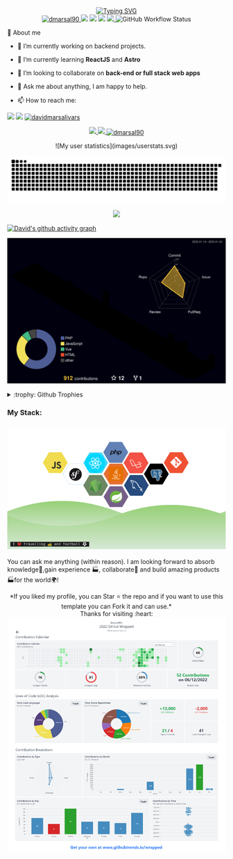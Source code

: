 <!--   my-ticker -->
<div align="center">
<!--[![Typing SVG](https://readme-typing-svg.demolab.com?font=Fira+Code&weight=500&size=22&pause=1000&color=337EF7&center=true&vCenter=true&width=435&lines=Hi+there+%F0%9F%91%8B%2C+I+am+David+Marsal;A+passionate+full+stack+developer;Welcome+to+My+Profile!;Over+5+years+of+experience;Always+learning+new+things)](https://git.io/typing-svg)-->
  <a href="https://git.io/typing-svg"><img src="https://readme-typing-svg.demolab.com?font=Fira+Code&weight=500&size=22&pause=1000&color=337EF7&center=true&vCenter=true&width=435&lines=Hi+there+%F0%9F%91%8B%2C+I+am+David+Marsal;A+passionate+full+stack+developer;Welcome+to+My+Profile!;Over+5+years+of+experience;Always+learning+new+things" alt="Typing SVG" /></a>
</div>
<div align="center">
  <a href="https://github.com/dmarsal90">
  <img src="https://komarev.com/ghpvc/?username=dmarsal90&label=Profile%20views&color=0e75b6&style=plastic" alt="dmarsal90" />
    <a href="https://github.com/dmarsal90/dmarsal90"><img src="https://img.shields.io/badge/status-updating-brightgreen.svg"></a>
    <a href="https://github.com/dmarsal90/dmarsal90/graphs/contributors"><img src="https://img.shields.io/github/contributors/dmarsal90/dmarsal90?color=red"></a>
    <a href="https://github.com/dmarsal90/dmarsal90/stargazers"><img src="https://img.shields.io/github/stars/dmarsal90/dmarsal90.svg?color=yellow&logo=github"></a>
    <a href="https://github.com/dmarsal90/dmarsal90/network/members"><img src="https://img.shields.io/github/forks/dmarsal90/dmarsal90.svg?color=orange&logo=github">
  </a>
    <img alt="GitHub Workflow Status" src="https://img.shields.io/github/actions/workflow/status/dmarsal90/dmarsal90/profile-3d.yml?color=green">
</div>
  
  <div class="pull-left">

 :slightly_smiling_face: About me

- 🔭 I’m currently working on backend projects.

- 🌱 I’m currently learning **ReactJS** and **Astro**

- 👯 I’m looking to collaborate on **back-end or full stack web apps**

- 💬 Ask me about anything, I am happy to help.

- 📫 How to reach me:  

<div align="left">
  
  <a href = "mailto:davidmarsalivars@gmail.com" target="_blank"><img src="https://img.shields.io/badge/Gmail-D14836?style=for-the-badge&logo=gmail&logoColor=white"></a>
  <a href="https://www.linkedin.com/in/davidmarsalivars" target="_blank"><img src="https://img.shields.io/badge/-LinkedIn-%230077B5?style=for-the-badge&logo=linkedin&logoColor=white"></a>
  <a href="https://www.hackerrank.com/davidmarsalivars" target="blank"><img src="https://img.shields.io/badge/-Hackerrank-2EC866?style=for-the-badge&logo=HackerRank&logoColor=white" alt="davidmarsalivars"/></a>
  
<p align="left">
<div align="center">  
  <a href="https://github.com/dmarsal90">
  <img height="180em" src="https://github-readme-stats.vercel.app/api?username=dmarsal90&show_icons=true&theme=react&border_radius=20&include_all_commits=true&count_private=true"/>
  <img height="180em" src="https://github-readme-stats.vercel.app/api/top-langs/?username=dmarsal90&layout=compact&langs_count=7&theme=react&border_radius=20"/>
  <img align="center" height="180em" src="https://github-readme-streak-stats.herokuapp.com/?user=dmarsal90&count_private=true&theme=react&border_radius=20" alt="dmarsal90" /></p></div>

<p align="center"> <a href="https://github.com/ryo-ma/github-profile-trophy"></a> </p>
  <div align="center">  
  ![My user statistics](images/userstats.svg)
</div>

   ![Snake animation](https://github.com/dmarsal90/dmarsal90/blob/output/github-contribution-grid-snake.svg)
  
  <div style="text-align: center;">

![](http://github-profile-summary-cards.vercel.app/api/cards/profile-details?username=dmarsal90&theme=github_dark)

</div>

</div>
  
  [![David's github activity graph](https://github-readme-activity-graph.cyclic.app/graph?username=dmarsal90&theme=react-dark)](https://github.com/dmarsal90/github-readme-activity-graph)
  
 <!-- [![David's github activity graph](https://activity-graph.herokuapp.com/graph?username=dmarsal90&theme=xcode)](https://github.com/dmarsal90)-->
  
  ![](./profile-3d-contrib/profile-night-rainbow.svg)

<div align="left">
<details>
  <summary>:trophy: Github Trophies</summary>
  
  [![trophy](https://github-profile-trophy.vercel.app/?username=dmarsal90&theme=onedark)](https://github.com/dmarsal90/github-profile-trophy)
</div>
  </details>

<h3 align="left">My Stack:</h3>

<h3 align="center">
<img src="https://raw.githubusercontent.com/dmarsal90/dmarsal90/main/assets/stack-hills.png" alt="stacks"/>
</h3>

You can ask me anything (within reason). I am looking forward to absorb knowledge🧠,gain experience 🏭, collaborate🤝 and build amazing products 🏭for the world🌍!

  <div align="center">
    *If you liked my profile, you can Star ⭐ the repo and if you want to use this template you can Fork it and can use.* <br>
    Thanks for visiting :heart:
   </div>

<img src="https://raw.githubusercontent.com/dmarsal90/dmarsal90/main/assets/github-wrapped.png" alt="stacks"/>

